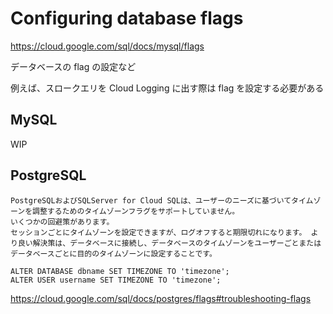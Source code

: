 # Configuring database flags

https://cloud.google.com/sql/docs/mysql/flags

データベースの flag の設定など

例えば、スロークエリを Cloud Logging に出す際は flag を設定する必要がある

## MySQL

WIP

## PostgreSQL

```
PostgreSQLおよびSQLServer for Cloud SQLは、ユーザーのニーズに基づいてタイムゾーンを調整するためのタイムゾーンフラグをサポートしていません。
いくつかの回避策があります。
セッションごとにタイムゾーンを設定できますが、ログオフすると期限切れになります。 より良い解決策は、データベースに接続し、データベースのタイムゾーンをユーザーごとまたはデータベースごとに目的のタイムゾーンに設定することです。
```
```
ALTER DATABASE dbname SET TIMEZONE TO 'timezone';
ALTER USER username SET TIMEZONE TO 'timezone';
```

https://cloud.google.com/sql/docs/postgres/flags#troubleshooting-flags
